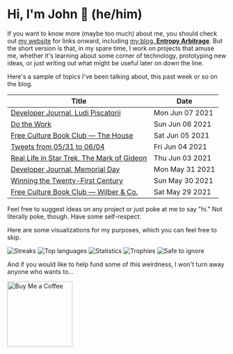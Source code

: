 # Hi, I'm John 👋 (he/him)

If you want to know more (maybe too much) about me, you should check out [my website](https://john.colagioia.net/) for links onward, including [my blog, **Entropy Arbitrage**](https://john.colagioia.net/blog).  But the short version is that, in my spare time, I work on projects that amuse me, whether it's learning about some corner of technology, prototyping new ideas, or just writing out what might be useful later on down the line.

Here's a sample of topics I've been talking about, this past week or so on the blog.

|Title|Date|
|-----|-------|
|[Developer Journal, Ludi Piscatorii](https://john.colagioia.net/blog/2021/06/07/piscatorii.html)|Mon Jun 07 2021|
|[Do the Work](https://john.colagioia.net/blog/2021/06/06/do-work.html)|Sun Jun 06 2021|
|[Free Culture Book Club — The House](https://john.colagioia.net/blog/2021/06/05/house.html)|Sat Jun 05 2021|
|[Tweets from 05/31 to 06/04](https://john.colagioia.net/blog/media/2021/06/04/week.html)|Fri Jun 04 2021|
|[Real Life in Star Trek, The Mark of Gideon](https://john.colagioia.net/blog/2021/06/03/gideon.html)|Thu Jun 03 2021|
|[Developer Journal, Memorial Day](https://john.colagioia.net/blog/2021/05/31/memorial.html)|Mon May 31 2021|
|[Winning the Twenty-First Century](https://john.colagioia.net/blog/2021/05/30/winning.html)|Sun May 30 2021|
|[Free Culture Book Club — Wilber &amp; Co.](https://john.colagioia.net/blog/2021/05/29/wilber.html)|Sat May 29 2021|

Feel free to suggest ideas on any project or just poke at me to say "hi." Not literally poke, though. Have some self-respect.

Here are some visualizations for my purposes, which you can feel free to skip.

![](https://github-readme-streak-stats.herokuapp.com/?user=jcolag "Streaks")
![](https://github-readme-stats.vercel.app/api/top-langs?username=jcolag&show_icons=true&locale=en&layout=compact&exclude_repo=ComicScanner,bisheng&langs_count=8 "Top languages")
![](https://github-readme-stats.vercel.app/api?username=jcolag&show_icons=true&locale=en "Statistics")
![](https://github-profile-trophy.vercel.app/?username=jcolag&rank=SSS,SS,S,AAA,AA,A,SECRET,UNKNOWN "Trophies")
![](https://komarev.com/ghpvc/?username=jcolag "Safe to ignore")

And if you would like to help fund some of this weirdness, I won't turn away anyone who wants to...

[<img src="https://cdn.buymeacoffee.com/buttons/v2/default-yellow.png" alt="Buy Me a Coffee" width="150px"/>](https://www.buymeacoffee.com/jcolag)
